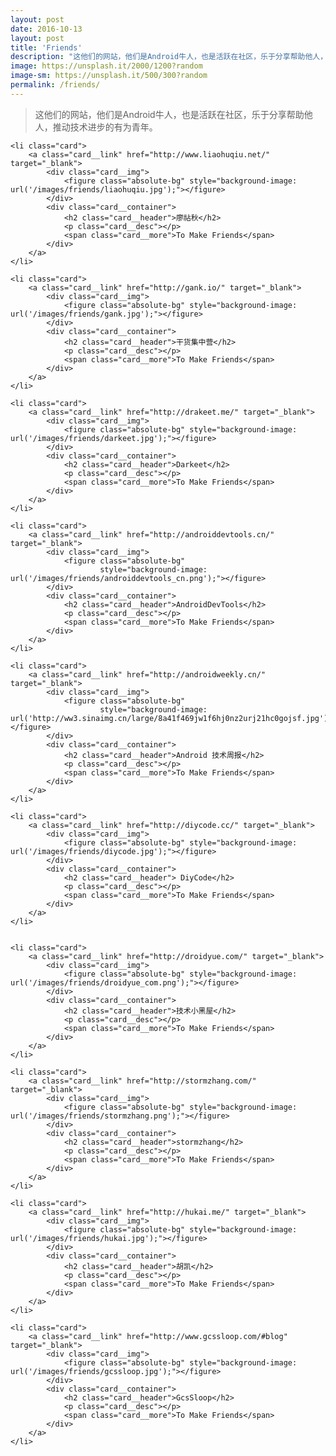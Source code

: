 ```yaml
---
layout: post
date: 2016-10-13
layout: post
title: 'Friends'
description: "这他们的网站，他们是Android牛人，也是活跃在社区，乐于分享帮助他人，推动技术进步的有为青年。"
image: https://unsplash.it/2000/1200?random
image-sm: https://unsplash.it/500/300?random
permalink: /friends/
---
```


> 这他们的网站，他们是Android牛人，也是活跃在社区，乐于分享帮助他人，推动技术进步的有为青年。


<div class="cards">

    <li class="card">
        <a class="card__link" href="http://www.liaohuqiu.net/" target="_blank">
            <div class="card__img">
                <figure class="absolute-bg" style="background-image: url('/images/friends/liaohuqiu.jpg');"></figure>
            </div>
            <div class="card__container">
                <h2 class="card__header">廖祜秋</h2>
                <p class="card__desc"></p>
                <span class="card__more">To Make Friends</span>
            </div>
        </a>
    </li>

    <li class="card">
        <a class="card__link" href="http://gank.io/" target="_blank">
            <div class="card__img">
                <figure class="absolute-bg" style="background-image: url('/images/friends/gank.jpg');"></figure>
            </div>
            <div class="card__container">
                <h2 class="card__header">干货集中营</h2>
                <p class="card__desc"></p>
                <span class="card__more">To Make Friends</span>
            </div>
        </a>
    </li>

    <li class="card">
        <a class="card__link" href="http://drakeet.me/" target="_blank">
            <div class="card__img">
                <figure class="absolute-bg" style="background-image: url('/images/friends/darkeet.jpg');"></figure>
            </div>
            <div class="card__container">
                <h2 class="card__header">Darkeet</h2>
                <p class="card__desc"></p>
                <span class="card__more">To Make Friends</span>
            </div>
        </a>
    </li>

    <li class="card">
        <a class="card__link" href="http://androiddevtools.cn/" target="_blank">
            <div class="card__img">
                <figure class="absolute-bg"
                        style="background-image: url('/images/friends/androiddevtools_cn.png');"></figure>
            </div>
            <div class="card__container">
                <h2 class="card__header">AndroidDevTools</h2>
                <p class="card__desc"></p>
                <span class="card__more">To Make Friends</span>
            </div>
        </a>
    </li>

    <li class="card">
        <a class="card__link" href="http://androidweekly.cn/" target="_blank">
            <div class="card__img">
                <figure class="absolute-bg"
                        style="background-image: url('http://ww3.sinaimg.cn/large/8a41f469jw1f6hj0nz2urj21hc0gojsf.jpg');"></figure>
            </div>
            <div class="card__container">
                <h2 class="card__header">Android 技术周报</h2>
                <p class="card__desc"></p>
                <span class="card__more">To Make Friends</span>
            </div>
        </a>
    </li>

    <li class="card">
        <a class="card__link" href="http://diycode.cc/" target="_blank">
            <div class="card__img">
                <figure class="absolute-bg" style="background-image: url('/images/friends/diycode.jpg');"></figure>
            </div>
            <div class="card__container">
                <h2 class="card__header"> DiyCode</h2>
                <p class="card__desc"></p>
                <span class="card__more">To Make Friends</span>
            </div>
        </a>
    </li>


    <li class="card">
        <a class="card__link" href="http://droidyue.com/" target="_blank">
            <div class="card__img">
                <figure class="absolute-bg" style="background-image: url('/images/friends/droidyue_com.png');"></figure>
            </div>
            <div class="card__container">
                <h2 class="card__header">技术小黑屋</h2>
                <p class="card__desc"></p>
                <span class="card__more">To Make Friends</span>
            </div>
        </a>
    </li>

    <li class="card">
        <a class="card__link" href="http://stormzhang.com/" target="_blank">
            <div class="card__img">
                <figure class="absolute-bg" style="background-image: url('/images/friends/stormzhang.png');"></figure>
            </div>
            <div class="card__container">
                <h2 class="card__header">stormzhang</h2>
                <p class="card__desc"></p>
                <span class="card__more">To Make Friends</span>
            </div>
        </a>
    </li>

    <li class="card">
        <a class="card__link" href="http://hukai.me/" target="_blank">
            <div class="card__img">
                <figure class="absolute-bg" style="background-image: url('/images/friends/hukai.jpg');"></figure>
            </div>
            <div class="card__container">
                <h2 class="card__header">胡凯</h2>
                <p class="card__desc"></p>
                <span class="card__more">To Make Friends</span>
            </div>
        </a>
    </li>

    <li class="card">
        <a class="card__link" href="http://www.gcssloop.com/#blog" target="_blank">
            <div class="card__img">
                <figure class="absolute-bg" style="background-image: url('/images/friends/gcssloop.jpg');"></figure>
            </div>
            <div class="card__container">
                <h2 class="card__header">GcsSloop</h2>
                <p class="card__desc"></p>
                <span class="card__more">To Make Friends</span>
            </div>
        </a>
    </li>

</div>
